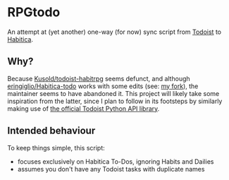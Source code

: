 # RPGtodo

An attempt at (yet another) one-way (for now) sync script from [Todoist](https://todoist.com/) to [Habitica](https://habitica.com/).

## Why?

Because [Kusold/todoist-habitrpg](https://github.com/Kusold/todoist-habitrpg) seems defunct, and although [eringiglio/Habitica-todo](https://github.com/eringiglio/Habitica-todo) works with some edits (see: [my fork](idmyn/Habitica-todo)), the maintainer seems to have abandoned it. This project will likely take some inspiration from the latter, since I plan to follow in its footsteps by similarly making use of [the official Todoist Python API library](https://github.com/Doist/todoist-python).

## Intended behaviour

To keep things simple, this script:

- focuses exclusively on Habitica To-Dos, ignoring Habits and Dailies
- assumes you don't have any Todoist tasks with duplicate names
